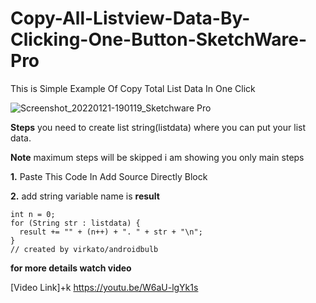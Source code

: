 # Copy-All-Listview-Data-By-Clicking-One-Button-SketchWare-Pro
This is Simple Example Of Copy Total List Data In One Click 


![Screenshot_20220121-190119_Sketchware Pro](https://user-images.githubusercontent.com/59394255/150540084-a35364ef-8b71-4702-ae6c-289e2d96a60b.jpg)


**Steps**
you need to create list string(listdata) where you can put your list data.

**Note**
maximum steps will be skipped
i am showing you only main steps

**1.** Paste This Code In Add Source Directly Block

**2.** add string variable name is **result**


```String result = "";
int n = 0;
for (String str : listdata) {
  result += "" + (n++) + ". " + str + "\n";
}
// created by virkato/androidbulb
```


 **for more details watch video**
 
 [Video Link]+k https://youtu.be/W6aU-lgYk1s
